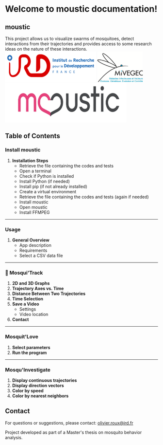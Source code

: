 # Welcome to moustic documentation!

## moustic 

This project allows us to visualize swarms of mosquitoes, detect interactions from their trajectories and provides access to some research ideas on the nature of these interactions.
<img src="img/IRD.png" width="300" height="100" /> <img src="img/MIVEGEC.png" width="150" height="100" /> <img src="img/moustic.png" width="400" height="130" />

## Table of Contents

### Install **moustic**
1. **Installation Steps**
   - Retrieve the file containing the codes and tests  
   - Open a terminal  
   - Check if Python is installed  
   - Install Python (if needed)  
   - Install pip (if not already installed)  
   - Create a virtual environment  
   - Retrieve the file containing the codes and tests (again if needed)  
   - Install moustic  
   - Open moustic  
   - Install FFMPEG  

---

### Usage
1. **General Overview**
   - App description  
   - Requirements  
   - Select a CSV data file  

---

### 🐝 Mosqui'Track
1. **2D and 3D Graphs**  
2. **Trajectory Axes vs. Time**  
3. **Distance Between Two Trajectories**  
4. **Time Selection**  
5. **Save a Video**  
   - Settings  
   - Video location  
6. **Contact**  

---

### Mosquit'Love
1. **Select parameters**  
2. **Run the program**  

---

### Mosqu'Investigate
1. **Display continuous trajectories**  
2. **Display direction vectors**  
3. **Color by speed**  
4. **Color by nearest neighbors**  

## Contact

For questions or suggestions, please contact:
olivier.roux@ird.fr

Project developed as part of a Master's thesis on mosquito behavior analysis.

